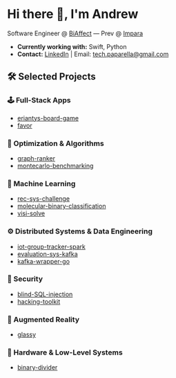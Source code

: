 # Hi there 👋, I'm Andrew

Software Engineer @ [BiAffect](https://www.biaffect.com) — Prev @ [Impara](https://www.impara.net)

- **Currently working with:** Swift, Python
- **Contact:** [LinkedIn](https://www.linkedin.com/in/drepaparella/) | Email: tech.paparella@gmail.com

## 🛠️ Selected Projects

### 🕹️ Full-Stack Apps
- [eriantys-board-game](https://github.com/engpap/eriantys-board-game)  
- [favor](https://github.com/engpap/favor)

### 🧩 Optimization & Algorithms
- [graph-ranker](https://github.com/engpap/graph-ranker)  
- [montecarlo-benchmarking](https://github.com/engpap/montecarlo-benchmarking)

### 🧠 Machine Learning
- [rec-sys-challenge](https://github.com/engpap/rec-sys-challenge)  
- [molecular-binary-classification](https://github.com/engpap/molecular-binary-classification)  
- [visi-solve](https://github.com/engpap/visi-solve)

### ⚙️ Distributed Systems & Data Engineering
- [iot-group-tracker-spark](https://github.com/engpap/iot-group-tracker-spark)  
- [evaluation-sys-kafka](https://github.com/engpap/evaluation-sys-kafka)  
- [kafka-wrapper-go](https://github.com/engpap/kafka-wrapper-go)

### 🔐 Security
- [blind-SQL-injection](https://github.com/engpap/blind-SQL-injection)  
- [hacking-toolkit](https://github.com/engpap/hacking-toolkit)

### 🥽 Augmented Reality
- [glassy](https://github.com/engpap/glassy)

### 🧪 Hardware & Low-Level Systems
- [binary-divider](https://github.com/engpap/binary-divider)
